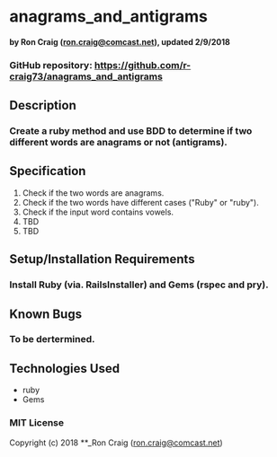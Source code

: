 # anagrams_and_antigrams

#### by Ron Craig (ron.craig@comcast.net), updated 2/9/2018
### GitHub repository: https://github.com/r-craig73/anagrams_and_antigrams


## Description
### Create a ruby method and use BDD to determine if two different words are anagrams or not (antigrams).

## Specification
1. Check if the two words are anagrams.
2. Check if the two words have different cases ("Ruby" or "ruby").
3. Check if the input word contains vowels.
4. TBD
5. TBD

## Setup/Installation Requirements
### Install Ruby (via. RailsInstaller) and Gems (rspec and pry).

## Known Bugs
### To be dertermined.

## Technologies Used
* ruby
* Gems

### MIT License

Copyright (c) 2018 **_Ron Craig (ron.craig@comcast.net)
